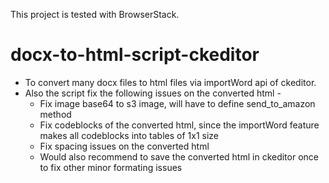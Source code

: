 This project is tested with BrowserStack.
# docx-to-html-script-ckeditor
* To convert many docx files to html files via importWord api of ckeditor. 
* Also the script fix the following issues on the converted html - 
  * Fix image base64 to s3 image, will have to define send_to_amazon method
  * Fix codeblocks of the converted html, since the importWord feature makes all codeblocks into tables of 1x1 size
  * Fix spacing issues on the converted html
  * Would also recommend to save the converted html in ckeditor once to fix other minor formating issues
